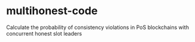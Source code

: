 # multihonest-code
Calculate the probability of consistency violations in PoS blockchains with concurrent honest slot leaders
